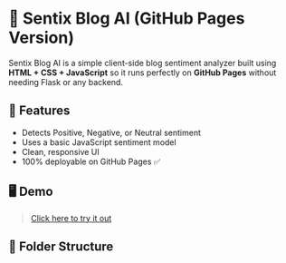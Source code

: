 # 🌟 Sentix Blog AI (GitHub Pages Version)

Sentix Blog AI is a simple client-side blog sentiment analyzer built using **HTML + CSS + JavaScript** so it runs perfectly on **GitHub Pages** without needing Flask or any backend.

## 🚀 Features

- Detects Positive, Negative, or Neutral sentiment
- Uses a basic JavaScript sentiment model
- Clean, responsive UI
- 100% deployable on GitHub Pages ✅

## 🖥️ Demo

> [Click here to try it out](https://Maniin1077.github.io/sentix-blog-ai)

## 📁 Folder Structure

